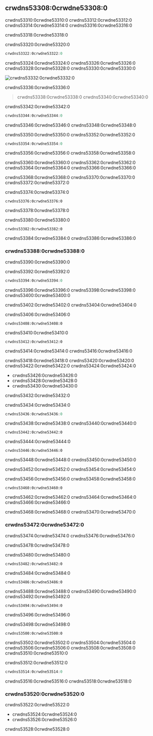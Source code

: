 ## crwdns53308:0crwdne53308:0

crwdns53310:0crwdne53310:0 crwdns53312:0crwdne53312:0 crwdns53314:0crwdne53314:0 crwdns53316:0crwdne53316:0

crwdns53318:0crwdne53318:0

<span class="filename">crwdns53320:0crwdne53320:0</span>

```rust
crwdns53322:0crwdne53322:0
```

crwdns53324:0crwdne53324:0 crwdns53326:0crwdne53326:0 crwdns53328:0crwdne53328:0 crwdns53330:0crwdne53330:0

<img alt="crwdns53332:0crwdne53332:0" src="crwdns53334:0crwdne53334:0" class="center" />

<span class="caption">crwdns53336:0crwdne53336:0</span>

> crwdns53338:0crwdne53338:0 crwdns53340:0crwdne53340:0

crwdns53342:0crwdne53342:0

```rust
crwdns53344:0crwdne53344:0
```

crwdns53346:0crwdne53346:0 crwdns53348:0crwdne53348:0

crwdns53350:0crwdne53350:0 crwdns53352:0crwdne53352:0

```rust
crwdns53354:0crwdne53354:0
```

crwdns53356:0crwdne53356:0 crwdns53358:0crwdne53358:0

crwdns53360:0crwdne53360:0 crwdns53362:0crwdne53362:0 crwdns53364:0crwdne53364:0 crwdns53366:0crwdne53366:0

crwdns53368:0crwdne53368:0 crwdns53370:0crwdne53370:0 crwdns53372:0crwdne53372:0

<span class="filename">crwdns53374:0crwdne53374:0</span>

```rust,ignore,does_not_compile
crwdns53376:0crwdne53376:0
```

<span class="caption">crwdns53378:0crwdne53378:0</span>

crwdns53380:0crwdne53380:0

```console
crwdns53382:0crwdne53382:0
```

crwdns53384:0crwdne53384:0 crwdns53386:0crwdne53386:0

### crwdns53388:0crwdne53388:0

crwdns53390:0crwdne53390:0

<span class="filename">crwdns53392:0crwdne53392:0</span>

```rust
crwdns53394:0crwdne53394:0
```

crwdns53396:0crwdne53396:0 crwdns53398:0crwdne53398:0 crwdns53400:0crwdne53400:0

crwdns53402:0crwdne53402:0 crwdns53404:0crwdne53404:0

<span class="filename">crwdns53406:0crwdne53406:0</span>

```rust,ignore,does_not_compile
crwdns53408:0crwdne53408:0
```

crwdns53410:0crwdne53410:0

```console
crwdns53412:0crwdne53412:0
```

crwdns53414:0crwdne53414:0 crwdns53416:0crwdne53416:0

crwdns53418:0crwdne53418:0 crwdns53420:0crwdne53420:0 crwdns53422:0crwdne53422:0 crwdns53424:0crwdne53424:0

* crwdns53426:0crwdne53426:0
* crwdns53428:0crwdne53428:0
* crwdns53430:0crwdne53430:0

crwdns53432:0crwdne53432:0

crwdns53434:0crwdne53434:0

```rust
crwdns53436:0crwdne53436:0
```

crwdns53438:0crwdne53438:0 crwdns53440:0crwdne53440:0

```rust,ignore,does_not_compile
crwdns53442:0crwdne53442:0
```

crwdns53444:0crwdne53444:0

```console
crwdns53446:0crwdne53446:0
```

crwdns53448:0crwdne53448:0 crwdns53450:0crwdne53450:0

crwdns53452:0crwdne53452:0 crwdns53454:0crwdne53454:0

crwdns53456:0crwdne53456:0 crwdns53458:0crwdne53458:0

```rust,edition2021
crwdns53460:0crwdne53460:0
```

crwdns53462:0crwdne53462:0 crwdns53464:0crwdne53464:0 crwdns53466:0crwdne53466:0

crwdns53468:0crwdne53468:0 crwdns53470:0crwdne53470:0

### crwdns53472:0crwdne53472:0

crwdns53474:0crwdne53474:0 crwdns53476:0crwdne53476:0

crwdns53478:0crwdne53478:0

<span class="filename">crwdns53480:0crwdne53480:0</span>

```rust,ignore,does_not_compile
crwdns53482:0crwdne53482:0
```

crwdns53484:0crwdne53484:0

```console
crwdns53486:0crwdne53486:0
```

crwdns53488:0crwdne53488:0 crwdns53490:0crwdne53490:0 crwdns53492:0crwdne53492:0

```text
crwdns53494:0crwdne53494:0
```

crwdns53496:0crwdne53496:0

<span class="filename">crwdns53498:0crwdne53498:0</span>

```rust,ignore,does_not_compile
crwdns53500:0crwdne53500:0
```

crwdns53502:0crwdne53502:0 crwdns53504:0crwdne53504:0 crwdns53506:0crwdne53506:0 crwdns53508:0crwdne53508:0 crwdns53510:0crwdne53510:0

crwdns53512:0crwdne53512:0

```rust
crwdns53514:0crwdne53514:0
```

crwdns53516:0crwdne53516:0 crwdns53518:0crwdne53518:0

### crwdns53520:0crwdne53520:0

crwdns53522:0crwdne53522:0

* crwdns53524:0crwdne53524:0
* crwdns53526:0crwdne53526:0

crwdns53528:0crwdne53528:0
